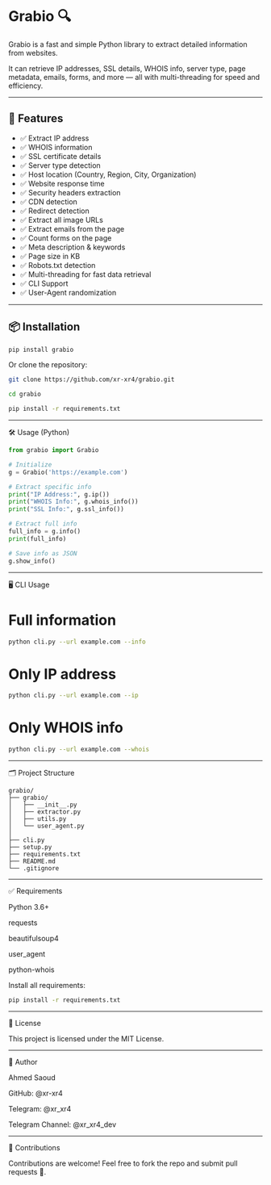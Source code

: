 # Grabio 🔍

Grabio is a fast and simple Python library to extract detailed information from websites.

It can retrieve IP addresses, SSL details, WHOIS info, server type, page metadata, emails, forms, and more — all with multi-threading for speed and efficiency.

---

## 🚀 Features
- ✅ Extract IP address
- ✅ WHOIS information
- ✅ SSL certificate details
- ✅ Server type detection
- ✅ Host location (Country, Region, City, Organization)
- ✅ Website response time
- ✅ Security headers extraction
- ✅ CDN detection
- ✅ Redirect detection
- ✅ Extract all image URLs
- ✅ Extract emails from the page
- ✅ Count forms on the page
- ✅ Meta description & keywords
- ✅ Page size in KB
- ✅ Robots.txt detection
- ✅ Multi-threading for fast data retrieval
- ✅ CLI Support
- ✅ User-Agent randomization

---

## 📦 Installation
```bash
pip install grabio
```
Or clone the repository:
```bash
git clone https://github.com/xr-xr4/grabio.git
```
```bash
cd grabio
```
```bash
pip install -r requirements.txt
```

---

🛠️ Usage (Python)
```python
from grabio import Grabio

# Initialize
g = Grabio('https://example.com')

# Extract specific info
print("IP Address:", g.ip())
print("WHOIS Info:", g.whois_info())
print("SSL Info:", g.ssl_info())

# Extract full info
full_info = g.info()
print(full_info)

# Save info as JSON
g.show_info()
```

---

🖥️ CLI Usage
# Full information
```bash
python cli.py --url example.com --info 
```

# Only IP address
```bash
python cli.py --url example.com --ip   
```

# Only WHOIS info
```bash
python cli.py --url example.com --whois      
```

---

🗂️ Project Structure
```text
grabio/
├── grabio/
│   ├── __init__.py
│   ├── extractor.py
│   ├── utils.py
│   └── user_agent.py
│
├── cli.py
├── setup.py
├── requirements.txt
├── README.md
└── .gitignore
```

---

✅ Requirements

Python 3.6+

requests

beautifulsoup4

user_agent

python-whois


Install all requirements:
```bash
pip install -r requirements.txt
```

---

📄 License

This project is licensed under the MIT License.


---

🙋 Author

Ahmed Saoud

GitHub: @xr-xr4

Telegram: @xr_xr4

Telegram Channel: @xr_xr4_dev



---

💬 Contributions

Contributions are welcome!
Feel free to fork the repo and submit pull requests 🚀.



